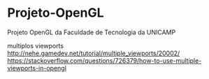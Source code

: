 # Projeto-OpenGL
Projeto OpenGL da Faculdade de Tecnologia da UNICAMP

multiplos viewports 
http://nehe.gamedev.net/tutorial/multiple_viewports/20002/
https://stackoverflow.com/questions/726379/how-to-use-multiple-viewports-in-opengl
